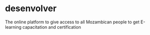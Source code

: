 # desenvolver
 The online platform to give access to all Mozambican people to get E-learning capacitation and certification
